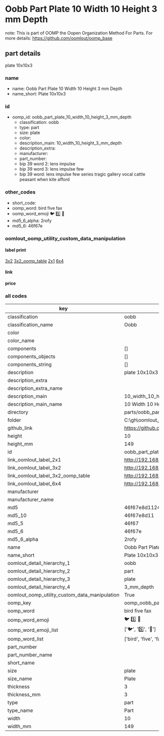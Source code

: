 # Oobb Part Plate 10 Width 10 Height 3 mm Depth  

note: This is part of OOMP the Oopen Organization Method For Parts. For more details: https://github.com/oomlout/oomp_base

##  part details
  



plate 10x10x3



### name
* name: Oobb Part Plate 10 Width 10 Height 3 mm Depth
* name_short: Plate 10x10x3 
### id
* oomp_id: oobb_part_plate_10_width_10_height_3_mm_depth
  * classification: oobb
  * type: part
  * size: plate
  * color: 
  * description_main: 10_width_10_height_3_mm_depth
  * description_extra: 
  * manufacturer: 
  * part_number: 
  * bip 39 word 2: lens impulse
  * bip 39 word 3: lens impulse few
  * bip 39 word: lens impulse few series tragic gallery vocal cattle peasant when kite afford

### other_codes
* short_code: 
* oomp_word: bird five fax
* oomp_word_emoji :bird: :five: :fax:
* md5_6_alpha: 2rofy
* md5_6: 46f67e






### oomlout_oomp_utility_custom_data_manipulation
#### label print
[3x2](http://192.168.1.245:1112/?label=oomp%202rofy)
[3x2_oomp_table](http://192.168.1.108:1112/?label=oomp%202rofy)
[2x1](http://192.168.1.242:1112/?label=oomp%202rofy)
[6x4](http://192.168.1.55:1112/?label=oomp%202rofy)    

#### link

                              

#### price







### all codes 
| key | value |  
| --- | --- |  
| classification | oobb |  
| classification_name | Oobb |  
| color |  |  
| color_name |  |  
| components | [] |  
| components_objects | [] |  
| components_string | [] |  
| description | plate 10x10x3 |  
| description_extra |  |  
| description_extra_name |  |  
| description_main | 10_width_10_height_3_mm_depth |  
| description_main_name | 10 Width 10 Height 3 mm Depth |  
| directory | parts/oobb_part_plate_10_width_10_height_3_mm_depth |  
| folder | C:\gh\oomlout_oobb_version_4_generated_parts\things\oobb_part_plate_10_width_10_height_3_mm_depth |  
| github_link | https://github.com/oomlout/oomlout_oomp_part_src/tree/main/parts/oobb_part_plate_10_width_10_height_3_mm_depth |  
| height | 10 |  
| height_mm | 149 |  
| id | oobb_part_plate_10_width_10_height_3_mm_depth |  
| link_oomlout_label_2x1 | http://192.168.1.242:1112/?label=oomp%202rofy |  
| link_oomlout_label_3x2 | http://192.168.1.245:1112/?label=oomp%202rofy |  
| link_oomlout_label_3x2_oomp_table | http://192.168.1.108:1112/?label=oomp%202rofy |  
| link_oomlout_label_6x4 | http://192.168.1.55:1112/?label=oomp%202rofy |  
| manufacturer |  |  
| manufacturer_name |  |  
| md5 | 46f67e8d11245ea97c737c40ab1c8c01 |  
| md5_10 | 46f67e8d11 |  
| md5_5 | 46f67 |  
| md5_6 | 46f67e |  
| md5_6_alpha | 2rofy |  
| name | Oobb Part Plate 10 Width 10 Height 3 mm Depth |  
| name_short | Plate 10x10x3  |  
| oomlout_detail_hierarchy_1 | oobb |  
| oomlout_detail_hierarchy_2 | part |  
| oomlout_detail_hierarchy_3 | plate |  
| oomlout_detail_hierarchy_4 | 3_mm_depth |  
| oomlout_oomp_utility_custom_data_manipulation | True |  
| oomp_key | oomp_oobb_part_plate_10_width_10_height_3_mm_depth |  
| oomp_word | bird five fax |  
| oomp_word_emoji | :bird: :five: :fax: |  
| oomp_word_emoji_list | [':bird:', ':five:', ':fax:'] |  
| oomp_word_list | ['bird', 'five', 'fax'] |  
| part_number |  |  
| part_number_name |  |  
| short_name |  |  
| size | plate |  
| size_name | Plate |  
| thickness | 3 |  
| thickness_mm | 3 |  
| type | part |  
| type_name | Part |  
| width | 10 |  
| width_mm | 149 |  
